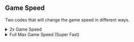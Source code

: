 ## Game Speed

Two codes that will change the game speed in different ways.

<details>
<summary>2x Game Speed</summary>

Game is double speed, fast. Speed is configurable (modify the float)

```hex
04709010 40000000
```
</details>

<details>
<summary>Full Max Game Speed (Super Fast)</summary>

Game will be at max speed possible, extremely fast

```powerpc
042D3EE0 38000000
0070BE14 00000001
```
</details>
